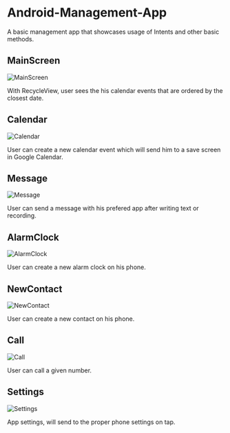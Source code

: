 # Android-Management-App
          
A basic management app that showcases usage of Intents and other basic methods.         

## MainScreen
![MainScreen](https://user-images.githubusercontent.com/62711261/127740831-e8459283-3423-44cc-bc05-b011a4839632.png)        
        
With RecycleView, user sees the his calendar events that are ordered by the closest date.

## Calendar         
![Calendar](https://user-images.githubusercontent.com/62711261/127740837-59fc3bfc-1693-4e90-9b6e-a1a99d0c254f.png)          

User can create a new calendar event which will send him to a save screen in Google Calendar.         

## Message        
![Message](https://user-images.githubusercontent.com/62711261/127740840-e7a86502-d47d-4fb3-ab86-dce331c8bee5.png)         

User can send a message with his prefered app after writing text or recording.        

## AlarmClock
![AlarmClock](https://user-images.githubusercontent.com/62711261/127740843-a50cd8d1-92f5-4b04-b470-415f8ea0597e.png)        

User can create a new alarm clock on his phone.       

## NewContact
![NewContact](https://user-images.githubusercontent.com/62711261/127740846-7985ccd2-0251-49a1-8212-dc78dedea1c9.png)        

User can create a new contact on his phone.

## Call
![Call](https://user-images.githubusercontent.com/62711261/127740848-f262c6e9-d6cc-47e7-a2e6-8e748ac8d751.png)          

User can call a given number.         

## Settings
![Settings](https://user-images.githubusercontent.com/62711261/127740850-791f6efd-b85f-4071-a966-332364494a5a.png)        

App settings, will send to the proper phone settings on tap.          

